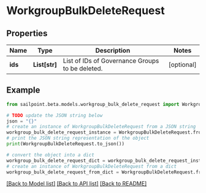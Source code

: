 # WorkgroupBulkDeleteRequest


## Properties

Name | Type | Description | Notes
------------ | ------------- | ------------- | -------------
**ids** | **List[str]** | List of IDs of Governance Groups to be deleted. | [optional] 

## Example

```python
from sailpoint.beta.models.workgroup_bulk_delete_request import WorkgroupBulkDeleteRequest

# TODO update the JSON string below
json = "{}"
# create an instance of WorkgroupBulkDeleteRequest from a JSON string
workgroup_bulk_delete_request_instance = WorkgroupBulkDeleteRequest.from_json(json)
# print the JSON string representation of the object
print(WorkgroupBulkDeleteRequest.to_json())

# convert the object into a dict
workgroup_bulk_delete_request_dict = workgroup_bulk_delete_request_instance.to_dict()
# create an instance of WorkgroupBulkDeleteRequest from a dict
workgroup_bulk_delete_request_from_dict = WorkgroupBulkDeleteRequest.from_dict(workgroup_bulk_delete_request_dict)
```
[[Back to Model list]](../README.md#documentation-for-models) [[Back to API list]](../README.md#documentation-for-api-endpoints) [[Back to README]](../README.md)


